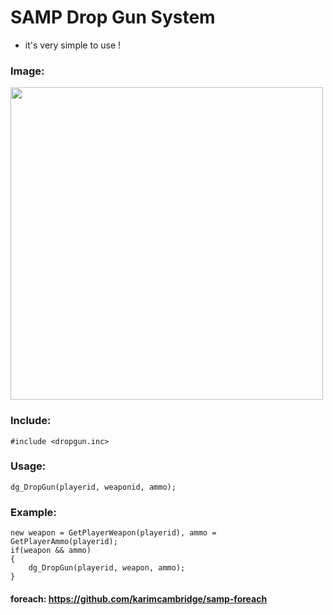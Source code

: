 # SAMP Drop Gun System
- it's very simple to use !

### Image:
<img src="https://img.ge/images/86672880589504096649.png" width="500px" align="center">

### Include:
```pawn
#include <dropgun.inc>
```

### Usage:
```pawn
dg_DropGun(playerid, weaponid, ammo);
```

### Example:
```pawn
new weapon = GetPlayerWeapon(playerid), ammo = GetPlayerAmmo(playerid);
if(weapon && ammo)
{
    dg_DropGun(playerid, weapon, ammo);
}
```



#### foreach: https://github.com/karimcambridge/samp-foreach
